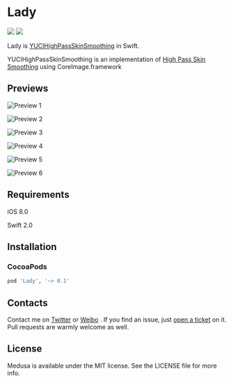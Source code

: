 # Lady

<p>
<a href="http://cocoadocs.org/docsets/Lady"><img src="https://img.shields.io/cocoapods/v/Lady.svg?style=flat"></a>
<a href="https://raw.githubusercontent.com/Limon-O-O/Lady/master/LICENSE"><img src="https://img.shields.io/cocoapods/l/Lady.svg?style=flat"></a>
</p>

Lady is [YUCIHighPassSkinSmoothing](https://github.com/YuAo/YUCIHighPassSkinSmoothing) in Swift.

YUCIHighPassSkinSmoothing is an implementation of [High Pass Skin Smoothing](https://www.google.com.hk/#newwindow=1&safe=strict&q=High+Pass+Skin+Smoothing) using CoreImage.framework

## Previews
![Preview 1](http://yuao.github.io/YUCIHighPassSkinSmoothing/previews/1.jpg)

![Preview 2](http://yuao.github.io/YUCIHighPassSkinSmoothing/previews/2.jpg)

![Preview 3](http://yuao.github.io/YUCIHighPassSkinSmoothing/previews/3.jpg)

![Preview 4](http://yuao.github.io/YUCIHighPassSkinSmoothing/previews/4.jpg)

![Preview 5](http://yuao.github.io/YUCIHighPassSkinSmoothing/previews/5.jpg)

![Preview 6](http://yuao.github.io/YUCIHighPassSkinSmoothing/previews/6.jpg)

## Requirements

iOS 8.0

Swift 2.0

## Installation

### CocoaPods

```ruby
pod 'Lady', '~> 0.1'
```


## Contacts

Contact me on [Twitter](https://twitter.com/Limon______) or [Weibo](http://weibo.com/u/1783821582) . If you find an issue, just [open a ticket](https://github.com/Limon-O-O/Lady/issues/new) on it. Pull requests are warmly welcome as well.

## License
Medusa is available under the MIT license. See the LICENSE file for more info.
